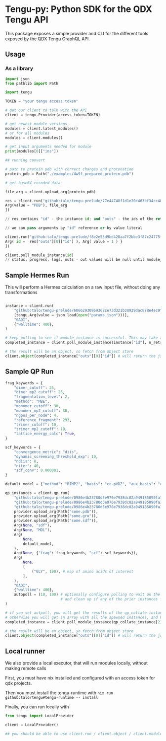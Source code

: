 # Tengu-py: Python SDK for the QDX Tengu API

This package exposes a simple provider and CLI for the different tools exposed by the QDX Tengu GraphQL API.

## Usage

### As a library

```python
import json
from pathlib import Path

import tengu

TOKEN = "your tengu access token"

# get our client to talk with the API
client = tengu.Provider(access_token=TOKEN)

# get newest module versions
modules = client.latest_modules()
# or for all modules
modules = client.modules()

# get input arguments needed for module
print(modules[0]["ins"])

## running convert

# path to protein pdb with correct charges and protonation
protein_pdb = Path("./examples/4w9f_prepared_protein.pdb")

# get base64 encoded data

file_arg = client.upload_arg(protein_pdb)

res = client.run("github:talo/tengu-prelude/77e44748f1d1e20c463ef34cc40178d4f656ef0a#convert", [
Arg(value = "PDB"), file_arg
])

// res contains "id" - the instance id; and "outs" - the ids of the return values

// we can pass arguments by "id" reference or by value literal

client.run("github:talo/tengu-prelude/f8e2e55d9bd428aa7f2bbe3f87c24775fa592b10#pick_conformer", [
Arg( id =  res["outs"][0]["id"] ), Arg( value = 1 ) }
])

client.poll_module_instance(id)
// status, progress, logs, outs - out values will be null until module_instance is done
```

## Sample Hermes Run

This will perform a Hermes calculation on a raw input file, without doing any transformations

```python

instance = client.run(
    "github:talo/tengu-prelude/60662930969362ce73d321b38929dac878e4ec9f#hermes_raw",
    [tengu.Arg(value = json.load(open("params.json")))],
    "GADI",
    {"walltime": 400},
)

# keep polling to see if module_instance is successful. This may take a while
completed_instance = client.poll_module_instance(instance["id"], n_retries=10, poll_rate=10)

# the result will be an object, so fetch from object store
client.object(completed_instance["outs"][0]["id"]) # will return the json energy results
```

## Sample QP Run

```python
frag_keywords = {
    "dimer_cutoff": 25,
    "dimer_mp2_cutoff": 25,
    "fragmentation_level": 2,
    "method": "MBE",
    "monomer_cutoff": 30,
    "monomer_mp2_cutoff": 30,
    "ngpus_per_node": 4,
    "reference_fragment": 293,
    "trimer_cutoff": 10,
    "trimer_mp2_cutoff": 10,
    "lattice_energy_calc": True,
}

scf_keywords = {
    "convergence_metric": "diis",
    "dynamic_screening_threshold_exp": 10,
    "ndiis": 8,
    "niter": 40,
    "scf_conv": 0.000001,
}

default_model = {"method": "RIMP2", "basis": "cc-pVDZ", "aux_basis": "cc-pVDZ-RIFIT", "frag_enabled": True}

qp_instances = client.qp_run(
    "github:talo/tengu-prelude/0986e4b23780d5e976e7938dc02a949185090fa1#qp_gen_inputs",
    "github:talo/tengu-prelude/0986e4b23780d5e976e7938dc02a949185090fa1#hermes_energy",
    "github:talo/tengu-prelude/0986e4b23780d5e976e7938dc02a949185090fa1#qp_collate",
    provider.upload_arg(Path("some.pdb")),
    provider.upload_arg(Path("some.gro")),
    provider.upload_arg(Path("some.sdf")),
    Arg(None, "sdf"),
    Arg(None, "MOL"),
    Arg(
        None,
        default_model,
    ),
    Arg(None, {"frag": frag_keywords, "scf": scf_keywords}),
    Arg(
        None,
        [
            ("GLY", 100), # map of amino acids of interest
        ],
    ),
    "GADI",
    {"walltime": 400},
    autopoll = (10, 100) # optionally configure polling to wait on the final instance,
                         # and clean up if any of the prior instances fails
)

# if you set autpoll, you will get the results of the qp_collate instance,
# otherwise you will get an array with all the spawned instances, and have to poll manually
completed_instance = client.poll_module_instance(qp_collate_instance[2]["id"])

# the result will be an object, so fetch from object store
client.object(completed_instance["outs"][0]["id"]) # will return the json qp results
```

## Local runner

We also provide a local executor, that will run modules locally, without making remote calls

First, you must have nix installed and configured with an access token for qdx projects.

Then you must install the tengu-runtime with `nix run github:talo/tengu#tengu-runtime -- install`

Finally, you can run locally with

```python
from tengu import LocalProvider

client = LocalProvider()

## you should be able to use client.run / client.object / client.module_instance / client.poll_module instance as normal
```
